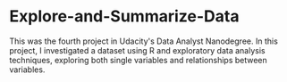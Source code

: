 # Explore-and-Summarize-Data

This was the fourth project in Udacity's Data Analyst Nanodegree. In this project, I investigated a dataset using R and exploratory data analysis techniques, exploring both single variables and relationships between variables.

